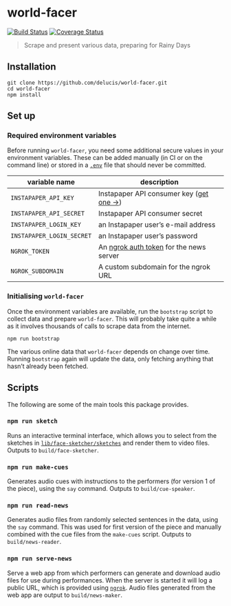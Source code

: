 # world-facer

[![Build Status](https://travis-ci.com/delucis/world-facer.svg?token=vMggSwUMhr68RUsUzVGb&branch=latest)](https://travis-ci.com/delucis/world-facer) [![Coverage Status](https://coveralls.io/repos/github/delucis/world-facer/badge.svg?branch=master)](https://coveralls.io/github/delucis/world-facer?branch=master)

> Scrape and present various data, preparing for Rainy Days

## Installation

```
git clone https://github.com/delucis/world-facer.git
cd world-facer
npm install
```

## Set up

### Required environment variables

Before running `world-facer`, you need some additional secure values in your environment variables. These can be added manually (in CI or on the command line) or stored in a [`.env`][b9da293a] file that should never be committed.

  [b9da293a]: https://www.npmjs.com/package/dotenv "dotenv NPM package"

variable name             | description
--------------------------|------------
`INSTAPAPER_API_KEY`      | Instapaper API consumer key ([get one →][d5e83b7a])
`INSTAPAPER_API_SECRET`   | Instapaper API consumer secret
`INSTAPAPER_LOGIN_KEY`    | an Instapaper user’s e-mail address
`INSTAPAPER_LOGIN_SECRET` | an Instapaper user’s password
`NGROK_TOKEN`             | An [ngrok auth token][2f180649] for the news server
`NGROK_SUBDOMAIN`         | A custom subdomain for the ngrok URL  

  [d5e83b7a]: https://www.instapaper.com/main/request_oauth_consumer_token "Register New OAuth Application - Instapaper"
  [2f180649]: https://dashboard.ngrok.com/ "ngrok dashboard"

### Initialising `world-facer`

Once the environment variables are available, run the `bootstrap` script to collect data and prepare `world-facer`. This will probably take quite a while as it involves thousands of calls to scrape data from the internet.

```
npm run bootstrap
```

The various online data that `world-facer` depends on change over time. Running `bootstrap` again will update the data, only fetching anything that hasn’t already been fetched.


## Scripts

The following are some of the main tools this package provides.

### `npm run sketch`

Runs an interactive terminal interface, which allows you to select from the sketches in [`lib/face-sketcher/sketches`](lib/face-sketcher/sketches) and render them to video files. Outputs to `build/face-sketcher`.

### `npm run make-cues`

Generates audio cues with instructions to the performers (for version 1 of the piece), using the `say` command. Outputs to `build/cue-speaker`.

### `npm run read-news`

Generates audio files from randomly selected sentences in the data, using the `say` command. This was used for first version of the piece and manually combined with the cue files from the `make-cues` script. Outputs to `build/news-reader`.

### `npm run serve-news`

Serve a web app from which performers can generate and download audio files for use during performances. When the server is started it will log a public URL, which is provided using [`ngrok`][46d40db0]. Audio files generated from the web app are output to `build/news-maker`.

  [46d40db0]: https://ngrok.com/
